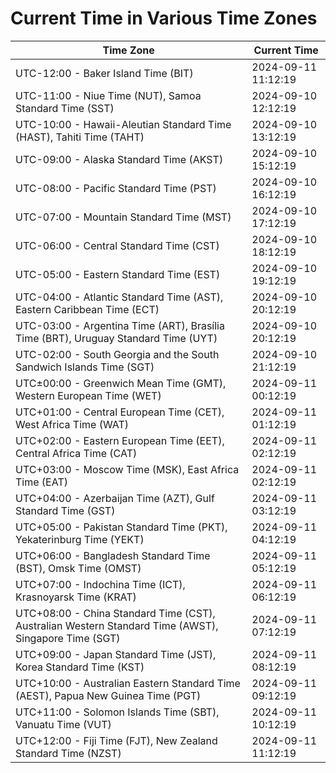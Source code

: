 # Current Time in Various Time Zones

| Time Zone | Current Time |
|-----------|--------------|
| UTC-12:00 - Baker Island Time (BIT) | 2024-09-11 11:12:19 |
| UTC-11:00 - Niue Time (NUT), Samoa Standard Time (SST) | 2024-09-10 12:12:19 |
| UTC-10:00 - Hawaii-Aleutian Standard Time (HAST), Tahiti Time (TAHT) | 2024-09-10 13:12:19 |
| UTC-09:00 - Alaska Standard Time (AKST) | 2024-09-10 15:12:19 |
| UTC-08:00 - Pacific Standard Time (PST) | 2024-09-10 16:12:19 |
| UTC-07:00 - Mountain Standard Time (MST) | 2024-09-10 17:12:19 |
| UTC-06:00 - Central Standard Time (CST) | 2024-09-10 18:12:19 |
| UTC-05:00 - Eastern Standard Time (EST) | 2024-09-10 19:12:19 |
| UTC-04:00 - Atlantic Standard Time (AST), Eastern Caribbean Time (ECT) | 2024-09-10 20:12:19 |
| UTC-03:00 - Argentina Time (ART), Brasília Time (BRT), Uruguay Standard Time (UYT) | 2024-09-10 20:12:19 |
| UTC-02:00 - South Georgia and the South Sandwich Islands Time (SGT) | 2024-09-10 21:12:19 |
| UTC±00:00 - Greenwich Mean Time (GMT), Western European Time (WET) | 2024-09-11 00:12:19 |
| UTC+01:00 - Central European Time (CET), West Africa Time (WAT) | 2024-09-11 01:12:19 |
| UTC+02:00 - Eastern European Time (EET), Central Africa Time (CAT) | 2024-09-11 02:12:19 |
| UTC+03:00 - Moscow Time (MSK), East Africa Time (EAT) | 2024-09-11 02:12:19 |
| UTC+04:00 - Azerbaijan Time (AZT), Gulf Standard Time (GST) | 2024-09-11 03:12:19 |
| UTC+05:00 - Pakistan Standard Time (PKT), Yekaterinburg Time (YEKT) | 2024-09-11 04:12:19 |
| UTC+06:00 - Bangladesh Standard Time (BST), Omsk Time (OMST) | 2024-09-11 05:12:19 |
| UTC+07:00 - Indochina Time (ICT), Krasnoyarsk Time (KRAT) | 2024-09-11 06:12:19 |
| UTC+08:00 - China Standard Time (CST), Australian Western Standard Time (AWST), Singapore Time (SGT) | 2024-09-11 07:12:19 |
| UTC+09:00 - Japan Standard Time (JST), Korea Standard Time (KST) | 2024-09-11 08:12:19 |
| UTC+10:00 - Australian Eastern Standard Time (AEST), Papua New Guinea Time (PGT) | 2024-09-11 09:12:19 |
| UTC+11:00 - Solomon Islands Time (SBT), Vanuatu Time (VUT) | 2024-09-11 10:12:19 |
| UTC+12:00 - Fiji Time (FJT), New Zealand Standard Time (NZST) | 2024-09-11 11:12:19 |

